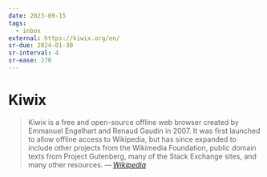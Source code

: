 ```yaml
---
date: 2023-09-15
tags:
  - inbox
external: https://kiwix.org/en/
sr-due: 2024-01-30
sr-interval: 4
sr-ease: 270
---
```

# Kiwix

> Kiwix is a free and open-source offline web browser created by Emmanuel
> Engelhart and Renaud Gaudin in 2007. It was first launched to allow offline
> access to Wikipedia, but has since expanded to include other projects from the
> Wikimedia Foundation, public domain texts from Project Gutenberg, many of the
> Stack Exchange sites, and many other resources.
> — <cite>[Wikipedia](https://en.wikipedia.org/wiki/Kiwix)</cite>
